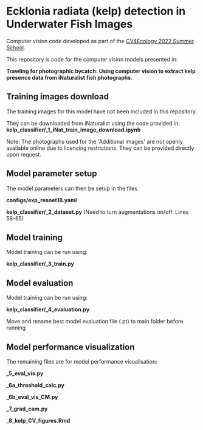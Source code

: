 # Ecklonia radiata (kelp) detection in Underwater Fish Images
Computer vision code developed as part of the [CV4Ecology 2022 Summer School](https://cv4ecology.caltech.edu/).

This repository is code for the computer vision models presented in:

**Trawling for photographic bycatch: Using computer vision to extract kelp presence data from iNaturalist fish photographs**. 


## Training images download

The  training images for this model have not been included in this repository.

They can be downloaded from iNaturalist using the code provided in: **kelp_classifier/_1_iNat_train_image_download.ipynb**

Note: The photographs used for the 'Additional images' are not openly available online due to licencing restrictions. They can be provided directly upon request.


## Model parameter setup
The model parameters can then be setup in the files 

**configs/exp_resnet18.yaml**

**kelp_classifier/_2_dataset.py** (Need to turn augmentations on/off: Lines 58-65)

## Model training
Model training can be run using: 

**kelp_classifier/_3_train.py**

## Model evaluation

Model training can be run using: 

**kelp_classifier/_4_evaluation.py**

 Move and rename best model evaluation file (.pt) to main folder before running

 ## Model performance visualization 
The remaining files are for model performance visualisation:

**_5_eval_vis.py**

**_6a_threshold_calc.py**

**_6b_eval_vis_CM.py**

**_7_grad_cam.py**

**_8_kelp_CV_figures.Rmd**
